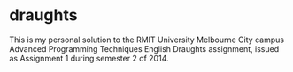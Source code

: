 draughts
========
This is my personal solution to the RMIT University Melbourne City campus Advanced Programming Techniques
English Draughts assignment, issued as Assignment 1 during semester 2 of 2014.
